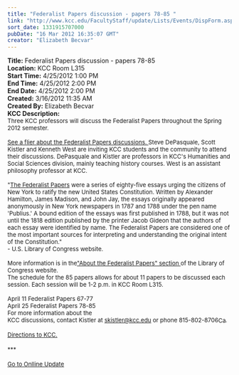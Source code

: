 ```yaml
---
title: "Federalist Papers discussion - papers 78-85 "
link: "http://www.kcc.edu/FacultyStaff/update/Lists/Events/DispForm.aspx?ID=247"
sort_date: 1331915707000
pubDate: "16 Mar 2012 16:35:07 GMT"
creator: "Elizabeth Becvar"
---
```


<div><b>Title:</b> Federalist Papers discussion - papers 78-85 </div>
<div><b>Location:</b> KCC Room L315</div>
<div><b>Start Time:</b> 4/25/2012 1:00 PM</div>
<div><b>End Time:</b> 4/25/2012 2:00 PM</div>
<div><b>End Date:</b> 4/25/2012 2:00 PM</div>
<div><b>Created:</b> 3/16/2012 11:35 AM</div>
<div><b>Created By:</b> Elizabeth Becvar</div>
<div><b>KCC Description:</b> <div class="ExternalClassFB533591B4D44B6AB5741315BF56A124">
<div><font size="2">Three KCC professors will discuss the Federalist Papers throughout the Spring 2012 semester.<br /> <br /><a href="/Documents/Federalist-Papers-flier.pdf">See a flier about the Federalist Papers discussions. </a>Steve DePasquale, Scott Kistler and Kenneth West are inviting KCC students and the community to attend their discussions. DePasquale and Kistler are professors in KCC's Humanities and Social Sciences division, mainly teaching history courses. West is an assistant philosophy professor at KCC. <br /> <br />&quot;<a href="http://thomas.loc.gov/home/histdox/fedpapers.html">The Federalist Papers</a> were a series of eighty-five essays urging the citizens of New York to ratify the new United States Constitution. Written by Alexander Hamilton, James Madison, and John Jay, the essays originally appeared anonymously in New York newspapers in 1787 and 1788 under the pen name 'Publius.' A bound edition of the essays was first published in 1788, but it was not until the 1818 edition published by the printer Jacob Gideon that the authors of each essay were identified by name. The Federalist Papers are considered one of the most important sources for interpreting and understanding the original intent of the Constitution.&quot; <br />- U.S. Library of Congress website. <br /> <br />More information is in the<a href="http://thomas.loc.gov/home/histdox/abt_fedpapers.html">&quot;About the Federalist Papers&quot; section </a>of the Library of Congress website.<br />The schedule for the 85 papers allows for about 11 papers to be discussed each session. Each session will be 1-2 p.m. in KCC Room L315.<br /> <br />April 11 Federalist Papers 67-77<br />April 25 Federalist Papers 78-85<br />For more information about the <br />KCC discussions, contact Kistler at </font><a href="mailto:skistler@kcc.edu"><font size="2">skistler@kcc.edu</font></a><font size="2"> or phone </font><span style="white-space:nowrap" class="baec5a81-e4d6-4674-97f3-e9220f0136c1"><font size="2">815-802-8706</font><a style="border-bottom:medium none;position:static !important;border-left:medium none;margin:0px;width:16px;bottom:0px;display:inline;white-space:nowrap;float:none;height:16px;vertical-align:middle;overflow:hidden;border-top:medium none;top:0px;cursor:hand;right:0px;border-right:medium none;left:0px" title="Call: 815-802-8706" href="/FacultyStaff/update/Lists/Events/EditForm.aspx?ID=247&amp;Source=/FacultyStaff/update/_layouts/sitemanager.aspx?SmtContext%3DSPList%3ac267947c-5d3a-41df-bf8c-8c8142ece9fc?SPWeb%3a6dd7d01a-f4b3-47f9-8d35-b60692caa2f7%3a%26SmtContextExpanded%3DTrue%26Filter%3D1%26pgsz%3D100%26vrmode%3DFalse%26lvn%3DNotYetStartedEvents#"><font size="2"><img style="border-bottom:medium none;position:static !important;border-left:medium none;margin:0px;width:16px;bottom:0px;display:inline;white-space:nowrap;float:none;height:16px;vertical-align:middle;overflow:hidden;border-top:medium none;top:0px;cursor:hand;right:0px;border-right:medium none;left:0px" title="Call: 815-802-8706" /></font></a></span><font size="2">.<br /> <br /><a href="/Community/Collegeinfo/Pages/directionsmaps.aspx">Directions to KCC.</a> </font></div>
<div><font size="2"></font> </div><font size="2"></font></div>
<div class="ExternalClassFB533591B4D44B6AB5741315BF56A124"><font size="2">***</font></div>
<div class="ExternalClassFB533591B4D44B6AB5741315BF56A124"><font size="2"></font> </div>
<div class="ExternalClassFB533591B4D44B6AB5741315BF56A124"><font size="2"><a href="/FacultyStaff/update/Pages/dailyupdate.aspx">Go to Onlline Update</a></font><font size="2"></font></div>
<div class="ExternalClassFB533591B4D44B6AB5741315BF56A124"><font size="2"> </div>
<div class="ExternalClassFB533591B4D44B6AB5741315BF56A124"><br /></div></font></div>
